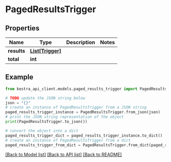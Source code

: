 # PagedResultsTrigger


## Properties

Name | Type | Description | Notes
------------ | ------------- | ------------- | -------------
**results** | [**List[Trigger]**](Trigger.md) |  | 
**total** | **int** |  | 

## Example

```python
from kestra_api_client.models.paged_results_trigger import PagedResultsTrigger

# TODO update the JSON string below
json = "{}"
# create an instance of PagedResultsTrigger from a JSON string
paged_results_trigger_instance = PagedResultsTrigger.from_json(json)
# print the JSON string representation of the object
print(PagedResultsTrigger.to_json())

# convert the object into a dict
paged_results_trigger_dict = paged_results_trigger_instance.to_dict()
# create an instance of PagedResultsTrigger from a dict
paged_results_trigger_from_dict = PagedResultsTrigger.from_dict(paged_results_trigger_dict)
```
[[Back to Model list]](../README.md#documentation-for-models) [[Back to API list]](../README.md#documentation-for-api-endpoints) [[Back to README]](../README.md)


